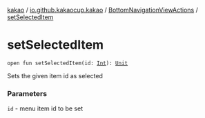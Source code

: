 [kakao](../../index.md) / [io.github.kakaocup.kakao](../index.md) / [BottomNavigationViewActions](index.md) / [setSelectedItem](./set-selected-item.md)

# setSelectedItem

`open fun setSelectedItem(id: `[`Int`](https://kotlinlang.org/api/latest/jvm/stdlib/kotlin/-int/index.html)`): `[`Unit`](https://kotlinlang.org/api/latest/jvm/stdlib/kotlin/-unit/index.html)

Sets the given item id as selected

### Parameters

`id` - menu item id to be set